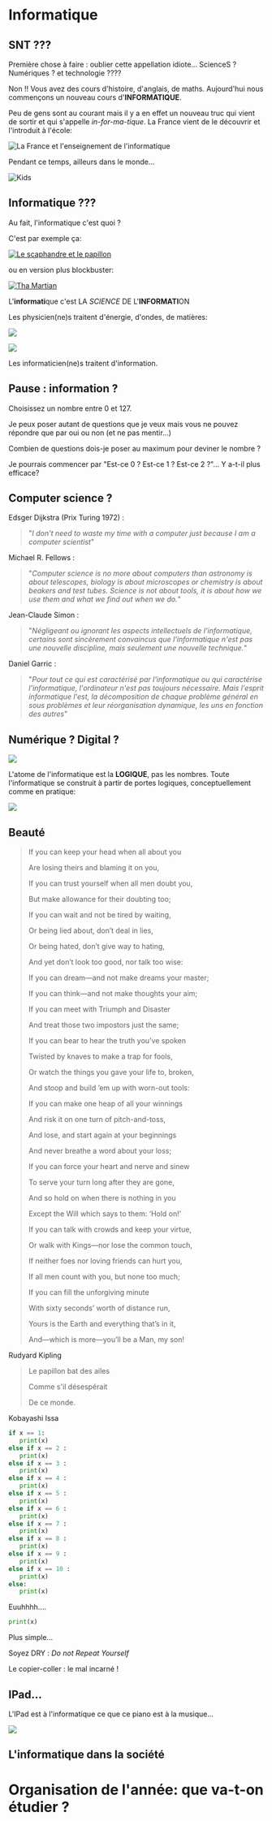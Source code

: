 # Informatique

## SNΤ ???

Première chose à faire : oublier cette appellation idiote... ScienceS ?  Numériques ? et
technologie ????

Non !!  Vous avez des  cours d'histoire,  d'anglais, de maths.  Aujourd'hui nous
commençons un nouveau cours d'**INFORMATIQUE**.

Peu de gens  sont au courant mais il y  a en effet un nouveau truc  qui vient de
sortir  et qui  s'appelle  *in-for-ma-tique*.  La France  vient  de  le découvrir  et
l'introduit à l'école:

![La France et l'enseignement de l'informatique](./caveman.jpg)


Pendant ce temps, ailleurs dans le monde...

![Kids](./kids.JPG)

## Informatique ???

Au fait, l'informatique c'est quoi ?

C'est par exemple ça:



[![Le scaphandre et le papillon](./papillon.jpg)](https://www.youtube.com/embed/jpfHxfF-Kno "Le
scaphandre et le papillon")

ou en version plus blockbuster:

[![Tha Martian](./martian.jpg)](https://www.youtube.com/embed/ffB0Je-xjKg "The Martian")


L'**informati**que c'est LΑ *SCIENCΕ* DΕ L'**INFORMATI**ON


Les physicien(ne)s traitent d'énergie, d'ondes, de matières:

![](./usine.jpg)

![](./hiroshima.jpg)

Les informaticien(ne)s traitent d'information.

## Pause : information ?

Choisissez un nombre entre 0 et 127. 

Je peux poser autant  de questions que je veux mais vous  ne pouvez répondre que
par oui ou non (et ne pas mentir...)

Combien de questions dois-je poser au maximum pour deviner le nombre ?

Je pourrais commencer par "Est-ce 0 ? Est-ce 1 ? Est-ce 2 ?"... Y a-t-il plus efficace?

## Computer science ?

Edsger Dijkstra (Prix Turing 1972) : 

>"*I don't need to waste my time with a computer just because I am a computer scientist*"


Michael R. Fellows :

>"*Computer science is no more about computers than astronomy
>is about telescopes, biology is about  microscopes or chemistry is about beakers
>and test tubes. Science is not about tools, it is about how we use them and what
>we find out when we do.*"

Jean-Claude Simon : 

>"*Négligeant ou ignorant les aspects intellectuels de l'informatique, certains sont sincèrement convaincus que l'informatique n'est pas une nouvelle discipline, mais seulement une nouvelle technique.*"


Daniel Garric : 

>"*Pour tout ce qui est caractérisé par l'informatique ou qui
>caractérise  l'informatique, l'ordinateur  n'est pas  toujours nécessaire.  Mais
>l'esprit informatique l'est, la décomposition de chaque problème général en sous
>problèmes et leur réorganisation dynamique, les uns en fonction des autres*"




## Numérique ? Digital ?



![](./doigts.jpg)

L'atome de l'informatique est la  **LOGIQUE**, pas les nombres. Toute l'informatique
se construit à partir de portes logiques, conceptuellement comme en pratique:



![](./circuit.jpg)

## Beauté


>If you can keep your head when all about you 
>
>    Are losing theirs and blaming it on you, 
>
>If you can trust yourself when all men doubt you,
>
> But make allowance for their doubting too; 
>
> If you can wait and not be tired by waiting,
>
> Or being lied about, don’t deal in lies,
>
> Or being hated, don’t give way to hating,
>
> And yet don’t look too good, nor talk too wise:
>
> If you can dream—and not make dreams your master;   
>
> If you can think—and not make thoughts your aim; 
>
> If you can meet with Triumph and Disaster
>
> And treat those two impostors just the same; 
>
> If you can bear to hear the truth you’ve spoken
>
> Twisted by knaves to make a trap for fools,
>
> Or watch the things you gave your life to, broken,
>
> And stoop and build ’em up with worn-out tools:
>
> If you can make one heap of all your winnings
>
> And risk it on one turn of pitch-and-toss,
>
> And lose, and start again at your beginnings
>
> And never breathe a word about your loss;
>
> If you can force your heart and nerve and sinew
>
> To serve your turn long after they are gone, 
>
> And so hold on when there is nothing in you
>
> Except the Will which says to them: ‘Hold on!’
>
> If you can talk with crowds and keep your virtue,   
>
> Or walk with Kings—nor lose the common touch,
>
> If neither foes nor loving friends can hurt you,
>
> If all men count with you, but none too much;
>
> If you can fill the unforgiving minute
>
> With sixty seconds’ worth of distance run, 
>
> Yours is the Earth and everything that’s in it, 
>
> And—which is more—you’ll be a Man, my son!
	
Rudyard Kipling


	
	

> Le papillon bat des ailes
>
> Comme s'il désespérait
>
> De ce monde.

Kobayashi Issa



```python
if x == 1:
   print(x)
else if x == 2 :
   print(x)
else if x == 3 :
   print(x)
else if x == 4 :
   print(x)
else if x == 5 :
   print(x)
else if x == 6 :
   print(x)
else if x == 7 :
   print(x)
else if x == 8 :
   print(x)
else if x == 9 :
   print(x)
else if x == 10 :
   print(x)
else:
   print(x)
```

Euuhhhh....



```python
print(x)
```

Plus simple...

Soyez DRY : *Do not Repeat Yourself*

Le copier-coller : le mal incarné !


## IPad...

L'IPad est à l'informatique ce que ce piano est à la musique...

![](./IpadPiano2touches.jpg)

## L'informatique dans la société






# Organisation de l'année: que va-t-on étudier ?
